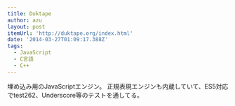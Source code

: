 ```yaml
---
title: Duktape
author: azu
layout: post
itemUrl: 'http://duktape.org/index.html'
date: '2014-03-27T01:09:17.388Z'
tags:
  - JavaScript
  - C言語
  - C++
---
```

埋め込み用のJavaScriptエンジン。
正規表現エンジンも内蔵していて、ES5対応でtest262、Underscore等のテストを通してる。
